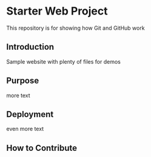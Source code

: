 # Starter Web Project

This repository is for showing how Git and GitHub work

## Introduction

Sample website with plenty of files for demos

## Purpose

more text

## Deployment

even more text

## How to Contribute
